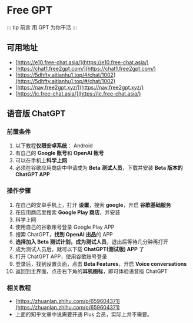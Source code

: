 # Free GPT

::: tip 前言
用 GPT 为你干活
:::

## 可用地址

- [https://e10.free-chat.asia/](https://e10.free-chat.asia/) 
- [https://chat1.free2gpt.com/](https://chat1.free2gpt.com/) 
- [https://5dhfty.aitianhu1.top/#/chat/1002](https://5dhfty.aitianhu1.top/#/chat/1002)
- [https://nav.free2gpt.xyz/](https://nav.free2gpt.xyz/) 
- [https://ic.free-chat.asia/](https://ic.free-chat.asia/)

## 语音版 ChatGPT

### 前置条件

1. 以下教程**仅限安卓系统**： Android
2. 有自己的 **Google 账号**和 **OpenAI 账号**
3. 可以在手机上**科学上网**
4. 必须在谷歌应用商店中申请成为 **Beta 测试人员**，下载并安装 **Beta 版本的 ChatGPT APP**

### 操作步骤

1. 在自己的安卓手机上，打开 **设置**，搜索 **google**，开启 **谷歌基础服务**
2. 在应用商店里搜索 **Google Play 商店**，并安装
3. 科学上网
4. 使用自己的谷歌账号登录 Google Play APP
5. 搜索 ChatGPT，**找到 OpenAI 出品**的 APP
6. **选择加入 Beta 测试计划，成为测试人员**，退出后等待几分钟再打开
7. 成为测试人员后，就可以下载 **ChatGPT(测试版) APP** 了
8. 打开 ChatGPT APP，使用谷歌账号登录
9. 登录后，找到设置页面，点击 **Beta Features**，开启 **Voice conversations**
10. 返回到主界面，点击右下角的**耳机图标**，即可体验语音版 ChatGPT

### 相关教程

- [https://zhuanlan.zhihu.com/p/659604371](https://zhuanlan.zhihu.com/p/659604371)
- 上面的知乎文章中说需要开通 Plus 会员，实际上并不需要。

